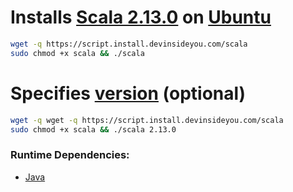 # Installs [Scala 2.13.0](https://www.scala-lang.org/) on [Ubuntu](https://www.ubuntu.com/)

```bash
wget -q https://script.install.devinsideyou.com/scala
sudo chmod +x scala && ./scala
```

# Specifies [version](https://www.scala-lang.org/download/all.html) (optional)

```bash
wget -q wget -q https://script.install.devinsideyou.com/scala
sudo chmod +x scala && ./scala 2.13.0
```

### Runtime Dependencies:
* [Java](https://github.com/DevInsideYou/install-java)
